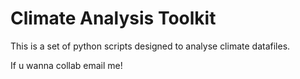 # Climate Analysis Toolkit

This is a set of python scripts designed to analyse climate datafiles.

If u wanna collab email me!
